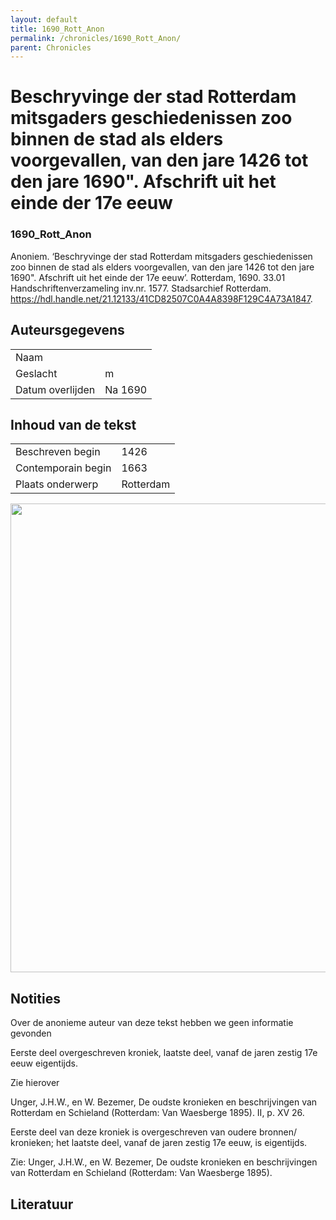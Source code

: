 ```yaml
---
layout: default
title: 1690_Rott_Anon
permalink: /chronicles/1690_Rott_Anon/
parent: Chronicles
--- 
```



# Beschryvinge der stad Rotterdam mitsgaders geschiedenissen zoo binnen de stad als elders voorgevallen, van den jare 1426 tot den jare 1690". Afschrift uit het einde der 17e eeuw 

### 1690_Rott_Anon 

Anoniem. ‘Beschryvinge der stad Rotterdam mitsgaders geschiedenissen zoo binnen de stad als elders voorgevallen, van den jare 1426 tot den jare 1690". Afschrift uit het einde der 17e eeuw’. Rotterdam, 1690. 33.01 Handschriftenverzameling inv.nr. 1577. Stadsarchief Rotterdam. https://hdl.handle.net/21.12133/41CD82507C0A4A8398F129C4A73A1847. 

## Auteursgegevens 

| | | 
| --------------- | --------------- | 
| Naam |   | 
| Geslacht | m | 
| Datum overlijden | Na 1690 | 

## Inhoud van de tekst 

| | | 
| --------------- | --------------- | 
| Beschreven begin | 1426 | 
| Contemporain begin | 1663 | 
| Plaats onderwerp | Rotterdam | 

[<img src="..\..\barplots_chronicles\1690_Rott_Anon.jpg" width="750"/>](..\..\barplots_chronicles\1690_Rott_Anon.jpg) 

## Notities 

Over de anonieme auteur van deze tekst hebben we geen informatie gevonden

Eerste deel overgeschreven kroniek, laatste deel, vanaf de jaren zestig 17e
eeuw eigentijds.

Zie hierover

Unger, J.H.W., en W. Bezemer, De oudste kronieken en beschrijvingen van
Rotterdam en Schieland (Rotterdam: Van Waesberge 1895). II, p. XV 26.



Eerste deel van deze kroniek is overgeschreven van oudere bronnen/ kronieken;
het laatste deel, vanaf de jaren zestig 17e eeuw, is eigentijds.

Zie: Unger, J.H.W., en W. Bezemer, De oudste kronieken en beschrijvingen van
Rotterdam en Schieland (Rotterdam: Van Waesberge 1895).



## Literatuur 

